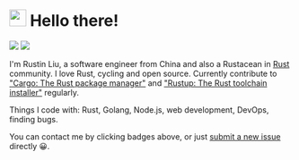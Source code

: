 # <img src="https://emojis.slackmojis.com/emojis/images/1531849430/4246/blob-sunglasses.gif?1531849430" width="30"/> Hello there!

[![][resume-badge]][resume] [![][linkedin-badge]](https://www.linkedin.com/in/rustin-liu-1a91a5260)

I'm Rustin Liu, a software engineer from China and also a Rustacean in [Rust] community. I love Rust, cycling and open source. Currently contribute to ["Cargo: The Rust package manager"] and ["Rustup: The Rust toolchain installer"] regularly.

Things I code with: Rust, Golang, Node.js, web development, DevOps, finding bugs.

You can contact me by clicking badges above, or just [submit a new issue] directly 😀.

[resume]: https://github.com/hi-rustin/resume/blob/main/resume.pdf
[resume-badge]: https://img.shields.io/badge/Résumé-f48300?style=for-the-badge&logoColor=white&logo=rust
[linkedin-badge]: https://img.shields.io/badge/LinkedIn-0077B5?style=for-the-badge&logo=linkedin&logoColor=white
[Rust]: https://www.rust-lang.org/
["Cargo: The Rust package manager"]: https://github.com/rust-lang/cargo
["Rustup: The Rust toolchain installer"]: https://github.com/rust-lang/rustup
[submit a new issue]: https://github.com/hi-rustin/hi-rustin/issues/new
